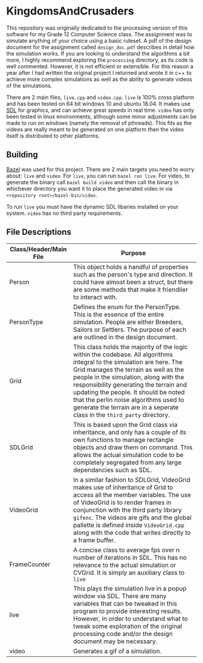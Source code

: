# KingdomsAndCrusaders

This repository was originally dedicated to the processing version of this software for my Grade 12 Computer Science class.
The assignment was to simulate anything of your choice using a basic ruleset. A pdf of the design document for the assignment called `design_doc.pdf` describes in detail how the simulation works. If you are looking to understand the algorithms
a bit more, I highly recommend exploring the `processing` directory, as its code is well commented. However, it is not efficient or extensible. For this reason a year after I had written the original project I returned and wrote it in c++ to achieve more complex simulations as well as the ability to generate videos of the simulations.

There are 2 main files, `live.cpp` and `video.cpp`. `live` is 100% cross platform and has been tested on 64 bit windows 10 and ubuntu 18.04. It makes use [SDL](https://www.libsdl.org/) for graphics, and can achieve great speeds in real time. `video` has only been tested in linux environments, although some minor adjustments can be made to run on windows (namely the removal of pthreads). This fits as the videos are really meant to be generated on one platform then the video itself is distributed to other platforms.

## Building

[Bazel](https://bazel.build/) was used for this project. There are 2 main targets you need to worry about: `live` and `video`. For `live`, you can run `bazel run live`. For video, to generate the binary call `bazel build video` and then call the binary in whichever directory you want it to place the generated video in via `<repository root>/bazel-bin/video`.

To run `live` you must have the dynamic SDL libaries installed on your system. `video` has no third party requirements.


## File Descriptions

| Class/Header/Main File | Purpose                                                                                                                                                                                                                                                                                                                                                                                                          |
|------------------------|------------------------------------------------------------------------------------------------------------------------------------------------------------------------------------------------------------------------------------------------------------------------------------------------------------------------------------------------------------------------------------------------------------------|
| Person                 | This object holds a handful of properties such as the person's type and direction. It could have almost been a struct, but there are some methods that make it friendlier to interact with.                                                                                                                                                                                                                      |
| PersonType             | Defines the enum for the PersonType. This is the essence of the entire simulation. People are either Breeders, Sailors or Settlers. The purpose of each are outlined in the design document.                                                                                                                                                                                                                     |
| Grid                   | This class holds the majority of the logic within the codebase. All algorithms integral to the simulation are here. The Grid manages the terrain as well as the people in the simulation, along with the responsibility generating the terrain and updating the people. It should be noted that the perlin noise algorithms used to generate the terrain are in a seperate class in the `third_party` directory. |
| SDLGrid                | This is based upon the Grid class via inheritance, and only has a couple of its own functions to manage rectangle objects and draw them on command. This allows the actual simulation code to be completely segregated from any large dependancies such as SDL.                                                                                                                                        |
| VideoGrid                 | In a similar fashion to SDLGrid, VideoGrid makes use of inheritance of Grid to access all the member variables. The use of VideoGrid is to render frames in conjunction with the third party library `gifenc`. The videos are gifs and the global pallette is defined inside `VideoGrid.cpp` along with the code that writes directly to a frame buffer.                                                                                                                                                                                                                                                                              |
| FrameCounter           | A concise class to average fps over n number of iterations in SDL. This has no relevance to the actual simulation or CVGrid. It is simply an auxiliary class to `live`                                                                                                                                                                                                                                           |
| live                   | This plays the simulation live in a popup window via SDL. There are many variables that can be tweaked in this program to provide interesting results. However, in order to understand what to tweak some exploration of the original processing code and/or the design document may be necessary.                                                                                                               |
| video                  | Generates a gif of a simulation.                                                                                                                                                                                                                                                            |
